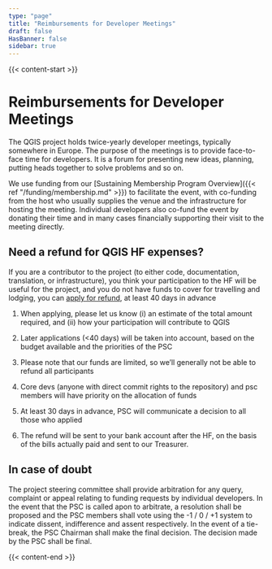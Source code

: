 ```yaml
---
type: "page"
title: "Reimbursements for Developer Meetings"
draft: false
HasBanner: false
sidebar: true
---
```


{{< content-start >}}

# Reimbursements for Developer Meetings
The QGIS project holds twice-yearly developer meetings, typically somewhere in Europe. The purpose of the meetings is to provide face-to-face time for developers. It is a forum for presenting new ideas, planning, putting heads together to solve problems and so on. 

We use funding from our [Sustaining Membership Program Overview]({{< ref "/funding/membership.md" >}})  to facilitate the event, with co-funding from the host who usually supplies the venue and the infrastructure for hosting the meeting. Individual developers also co-fund the event by donating their time and in many cases financially supporting their visit to the meeting directly.

Need a refund for QGIS HF expenses?
--------------------------------------------------------------------------------------------------

If you are a contributor to the project (to either code, documentation, translation, or infrastructure), you think your participation to the HF will be useful for the project, and you do not have funds to cover for travelling and lodging, you can [apply for refund](https://goo.gl/forms/YKm5fo7ll5GfQEJI3), at least 40 days in advance
    
1.  When applying, please let us know (i) an estimate of the total amount required, and (ii) how your participation will contribute to QGIS
    
2.  Later applications (<40 days) will be taken into account, based on the budget available and the priorities of the PSC
    
3.  Please note that our funds are limited, so we’ll generally not be able to refund all participants
    
4.  Core devs (anyone with direct commit rights to the repository) and psc members will have priority on the allocation of funds
    
5.  At least 30 days in advance, PSC will communicate a decision to all those who applied
    
6.  The refund will be sent to your bank account after the HF, on the basis of the bills actually paid and sent to our Treasurer.
    

In case of doubt
-------------------------------------------------------------

The project steering committee shall provide arbitration for any query, complaint or appeal relating to funding requests by individual developers. In the event that the PSC is called apon to arbitrate, a resolution shall be proposed and the PSC members shall vote using the -1 / 0 / +1 system to indicate dissent, indifference and assent respectively. In the event of a tie-break, the PSC Chairman shall make the final decision. The decision made by the PSC shall be final.

{{< content-end >}}